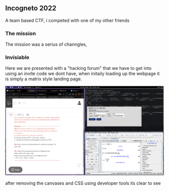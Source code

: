 ## Incogneto 2022

A team based CTF, i competed with one of my other friends

### The mission

The mission was a serius of channgles, 

### Invisiable 

Here we are presented with a "hacking forum" that we have to get into using an invite code we dont have, when initaily loading up the webpage it is simply a matrix style landing page.

![Image of the landing page](assets/invisable1.png)

after removing the canvases and CSS using developer tools its clear to see 
